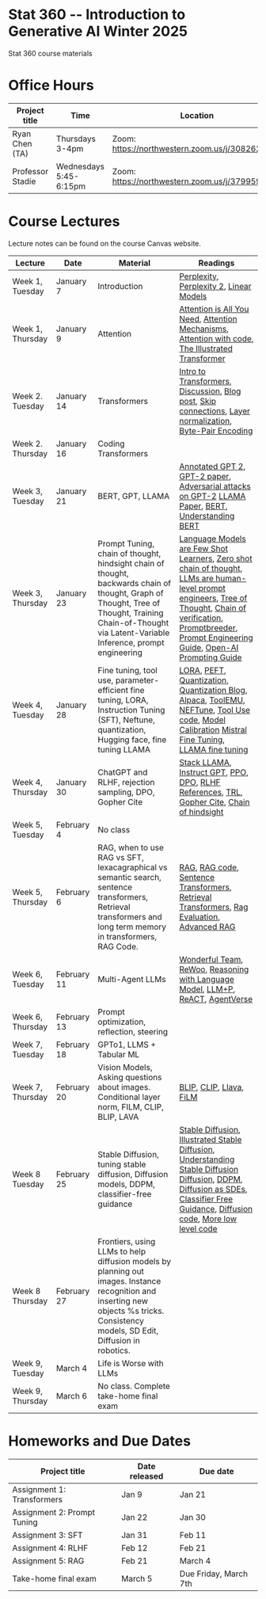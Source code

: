 # Stat 360 -- Introduction to Generative AI Winter 2025
Stat 360 course materials

# Office Hours

| Project title                  | Time | Location              
|--------------------------------|---------------|-------------------------|
| Ryan Chen (TA) | Thursdays 3-4pm    | Zoom: https://northwestern.zoom.us/j/3082623966  | 
|  Professor Stadie        |  Wednesdays 5:45-6:15pm   |  Zoom: https://northwestern.zoom.us/j/3799597115 |

# Course Lectures 

Lecture notes can be found on the course Canvas website. 


| Lecture                  |  Date | Material | Readings                
|--------------------------|-------|----------|----------------------------|
| Week 1, Tuesday        | January 7 |   Introduction  | [Perplexity](https://thegradient.pub/understanding-evaluation-metrics-for-language-models/), [Perplexity 2](https://web.stanford.edu/~jurafsky/slp3/3.pdf), [Linear Models](https://see.stanford.edu/materials/aimlcs229/cs229-notes1.pdf)  |
| Week 1, Thursday         | January 9  | Attention |  [Attention is All You Need](https://arxiv.org/pdf/1706.03762.pdf), [Attention Mechanisms](https://lilianweng.github.io/posts/2018-06-24-attention/), [Attention with code](https://sebastianraschka.com/blog/2023/self-attention-from-scratch.html), [The Illustrated Transformer](https://jalammar.github.io/illustrated-transformer/) |
| Week 2. Tuesday       | January 14 | Transformers |  [Intro to Transformers](https://arxiv.org/pdf/2304.10557.pdf), [Discussion](https://www.columbia.edu/~jsl2239/transformers.html), [Blog post](https://peterbloem.nl/blog/transformers), [Skip connections](https://theaisummer.com/skip-connections/), [Layer normalization](https://www.kaggle.com/code/halflingwizard/how-does-layer-normalization-work), [Byte-Pair Encoding](https://huggingface.co/learn/nlp-course/chapter6/5?fw=pt) |
| Week 2. Thursday       | January 16 | Coding Transformers |   |
| Week 3, Tuesday       | January 21| BERT, GPT, LLAMA | [Annotated GPT 2](https://jalammar.github.io/illustrated-gpt2/),  [GPT-2 paper](https://d4mucfpksywv.cloudfront.net/better-language-models/language_models_are_unsupervised_multitask_learners.pdf), [Adversarial attacks on GPT-2](https://arxiv.org/abs/2012.07805) [LLAMA Paper](https://scontent-ord5-1.xx.fbcdn.net/v/t39.8562-6/333078981_693988129081760_4712707815225756708_n.pdf?_nc_cat=108&ccb=1-7&_nc_sid=e280be&_nc_ohc=it_GnOgZ1hMAX_qDhzS&_nc_ht=scontent-ord5-1.xx&oh=00_AfCZyg0NnnD2SfBipL7DBQ467rntvBHugEZo7maieJZNTQ&oe=65ACEFE2), [BERT](https://arxiv.org/pdf/1810.04805.pdf), [Understanding BERT](https://jalammar.github.io/illustrated-bert/)|
| Week 3, Thursday         | January 23| Prompt Tuning, chain of thought, hindsight chain of thought, backwards chain of thought, Graph of Thought, Tree of Thought, Training Chain-of-Thought via Latent-Variable Inference, prompt engineering | [Language Models are Few Shot Learners](https://arxiv.org/abs/2005.14165), [Zero shot chain of thought](https://arxiv.org/abs/2205.11916), [LLMs are human-level prompt engineers](https://arxiv.org/abs/2211.01910), [Tree of Thought](https://arxiv.org/abs/2305.10601), [Chain of verification](https://arxiv.org/abs/2309.11495), [Promptbreeder](https://arxiv.org/abs/2309.16797), [Prompt Engineering Guide](https://github.com/dair-ai/Prompt-Engineering-Guide?tab=readme-ov-file), [Open-AI Prompting Guide](https://platform.openai.com/docs/guides/prompt-engineering/six-strategies-for-getting-better-results)  |
| Week 4, Tuesday       | January 28| Fine tuning, tool use, parameter-efficient fine tuning, LORA, Instruction Tuning (SFT), Neftune, quantization, Hugging face, fine tuning LLAMA  | [LORA](https://arxiv.org/abs/2106.09685), [PEFT](https://huggingface.co/blog/peft), [Quantization](https://arxiv.org/abs/2305.14314), [Quantization Blog](https://lilianweng.github.io/posts/2023-01-10-inference-optimization/),  [Alpaca](https://crfm.stanford.edu/2023/03/13/alpaca.html), [ToolEMU](https://toolemu.com/), [NEFTune](https://arxiv.org/abs/2310.05914), [Tool Use code](https://python.langchain.com/docs/modules/agents/how_to/intermediate_steps), [Model Calibration](https://arxiv.org/abs/2012.15723) [Mistral Fine Tuning](https://github.com/brevdev/notebooks/blob/main/mistral-finetune-own-data.ipynb), [LLAMA fine tuning](https://github.com/facebookresearch/llama-recipes/blob/main/examples/quickstart.ipynb)|
| Week 4, Thursday    | January 30| ChatGPT and RLHF, rejection sampling, DPO, Gopher Cite   |[Stack LLAMA](https://huggingface.co/blog/stackllama), [Instruct GPT](https://arxiv.org/pdf/2203.02155.pdf), [PPO](https://arxiv.org/abs/1707.06347), [DPO](https://arxiv.org/abs/2305.18290), [RLHF References](https://github.com/opendilab/awesome-RLHF), [TRL](https://github.com/huggingface/trl), [Gopher Cite](https://arxiv.org/abs/2203.11147), [Chain of hindsight](https://arxiv.org/abs/2302.02676) |
| Week 5, Tuesday         | February 4| No class | |
| Week 5, Thursday     | February 6|  RAG, when to use RAG vs SFT, lexacagraphical vs semantic search, sentence transformers, Retrieval transformers and long term memory in transformers, RAG Code. | [RAG](https://arxiv.org/pdf/2312.10997.pdf), [RAG code](https://python.langchain.com/docs/use_cases/question_answering/#quickstart), [Sentence Transformers](https://arxiv.org/abs/1908.10084), [Retrieval Transformers](https://jalammar.github.io/illustrated-retrieval-transformer/), [Rag Evaluation](https://github.com/stanford-futuredata/ARES), [Advanced RAG](https://github.com/NisaarAgharia/Advanced_RAG) |
| Week 6, Tuesday         | February 11|  Multi-Agent LLMs  | [Wonderful Team](https://wonderful-team-robotics.github.io/), [ReWoo](https://arxiv.org/abs/2305.18323), [Reasoning with Language Model](https://arxiv.org/abs/2305.14992), [LLM+P](https://arxiv.org/abs/2304.11477), [ReACT](https://arxiv.org/abs/2210.03629), [AgentVerse](https://arxiv.org/abs/2308.10848)  |
| Week 6, Thursday    | February 13| Prompt optimization, reflection, steering   | |
| Week 7, Tuesday   | February 18| GPTo1, LLMS + Tabular ML | |
| Week 7, Thursday  | February 20 | Vision Models, Asking questions about images. Conditional layer norm, FILM, CLIP, BLIP, LAVA | [BLIP](https://arxiv.org/abs/2301.12597), [CLIP](https://openai.com/research/clip), [Llava](https://llava-vl.github.io/), [FiLM](https://arxiv.org/pdf/1709.07871.pdf) |
| Week 8 Tuesday|  February 25| Stable Diffusion, tuning stable diffusion, Diffusion models, DDPM, classifier-free guidance  | [Stable Diffusion](https://en.wikipedia.org/wiki/Stable_Diffusion), [Illustrated Stable Diffusion](https://jalammar.github.io/illustrated-stable-diffusion/), [Understanding Stable Diffusion](https://scholar.harvard.edu/binxuw/classes/machine-learning-scratch/materials/stable-diffusion-scratch) [Diffusion](https://lilianweng.github.io/posts/2021-07-11-diffusion-models/), [DDPM](https://arxiv.org/abs/2006.11239), [Diffusion as SDEs](https://arxiv.org/abs/2011.13456), [Classifier Free Guidance](https://sander.ai/2022/05/26/guidance.html), [Diffusion code](https://github.com/huggingface/diffusion-models-class/blob/main/unit1/01_introduction_to_diffusers.ipynb), [More low level code](https://github.com/acids-ircam/diffusion_models/blob/main/diffusion_03_waveform.ipynb) |
| Week 8 Thursday|  February 27| Frontiers, using LLMs to help diffusion models by planning out images. Instance recognition and inserting new objects %s tricks. Consistency models, SD Edit,  Diffusion in robotics.           | | 
| Week 9, Tuesday  |  March 4| Life is Worse with LLMs |  |
| Week 9, Thursday   |  March 6| No class. Complete take-home final exam   |  |


# Homeworks and Due Dates


| Project title                  | Date released | Due date                
|--------------------------------|---------------|-------------------------|
|   Assignment 1: Transformers      | Jan 9   | Jan 21  |
|     Assignment 2: Prompt Tuning      |  Jan 22   |Jan 30  |
|     Assignment 3: SFT      |  Jan 31   |Feb 11  |
|     Assignment 4: RLHF      |  Feb 12   |Feb 21  |
|     Assignment 5: RAG      |  Feb 21   |March 4  |
|  Take-home final exam      |    March 5   | Due Friday, March 7th  |
